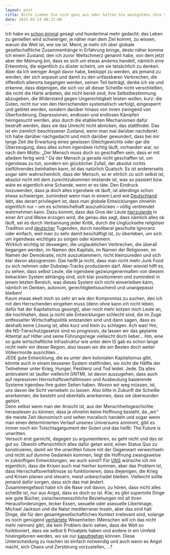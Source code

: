 ```yaml
---
layout: post
title: Bitte ziehen Sie sich ganz aus oder halten Sie wenigstens ihre Schambeinfuge in eine andere Richtung
date: 2015-05-13 08:37:00
---
```


Ich habe es [schon einmal](http://grillmoebel.github.io/2014/09/29/twentieth-post/) gesagt und hundertmal mehr gedacht: das Leben zu genießen wird schwieriger, je näher man dem Ziel kommt, zu wissen, warum die Welt ist, wie sie ist. Meint, je mehr ich über globale gesellschaftliche Zusammenhänge in Erfahrung bringe, desto näher komme ich einem Zustand, den ich zuvor Weltschmerz genannt habe, von dem jetzt aber der Meinung bin, dass es sich um etwas anderes handelt, nämlich eine Erkenntnis, die eigentlich zu düster scheint, um sie tatsächlich zu denken. Aber da ich weniger Angst davor habe, bekloppt zu werden, als jemand zu werden, der sich anpasst und damit zu den unfassbaren Verbrechen, die öffentlich allerorts begangen werden, seinen Teil beiträgt, denke ich sie und erkenne, dass diejenigen, die sich vor all dieser Scheiße nicht verschließen, die nicht die Härte anbeten, die nicht bereit sind, ihre Selbstbestimmung abzugeben, die Widerstand gegen Ungerechtigkeit leisten wollen, kurz: die Guten, nicht nur von den Herrschenden systematisch verfolgt, eingesperrt und getötet werden, sondern darüber hinaus von innen zwingend von Überforderung, Depressionen, endlosen und endlosen Kämpfen heimgesucht werden, also durch die etablierten Mechanismen dafür bestraft werden, dass sie das Unrecht nicht abnicken, das stattfindet. Das ist ein ziemlich beschissener Zustand, wenn man mal darüber nachdenkt. Ich habe darüber nachgedacht und mich darüber gewundert, dass bei mir lange Zeit die Erwartung eines gewissen Gleichgewichts oder gar die Überzeugung, dass alles schon irgendwie richtig läuft, vorhanden war, so nach dem Motto: „Der Mensch muss doch so geschaffen sein, dass er mit alledem fertig wird.“ Da der Mensch ja gerade nicht geschaffen ist, um irgendwas zu tun, sondern ein glücklicher Zufall, der absolut nichts zielführendes beinhalten kann, ist das natürlich Quatsch. Es ist andererseits sogar sehr wahrscheinlich, dass der Mensch, so er ehrlich zu sich selbst ist, absolut nicht mit dem zurechtzukommen imstande ist, was so passiert bzw. wäre es eigentlich eine Schande, wenn er es täte. Den Eindruck loszuwerden, dass ja doch alles irgendwie ok läuft, ist allerdings schon etwas schwieriger, zumindest wenn man in einem Land wie [Deutschland](http://grillmoebel.github.io/images/deutschland.jpg) lebt, das derart privilegiert ist, dass man globale Entwicklungen ohnehin eigentlich nur  – um es schmeichelhaft auszudrücken – völlig verblendet wahrnehmen kann. Dazu kommt, dass das Gros der Leute [hierzulande](http://grillmoebel.github.io/images/deutschland.jpg) in einer Art und Weise erzogen wird, die genau das sagt, dass nämlich alles ok läuft, sei es durch Verbannung jeder Kritik, durch die Unglücksehe religiöser Tradition und [deutscher](http://grillmoebel.github.io/images/deutschland.jpg) Tugenden, durch neoliberal geschulte Ignoranz oder einfach, weil man zu sehr damit beschäftigt ist, zu überleben, um sich um irgendwas wichtiges zu sorgen oder kümmern.<br>
Wirklich wichtig ist deswegen, die unglaublichen Verbrechen, die überall begangen werden, im Namen des Kapitals, im Namen der Religionen, im Namen der Demokratie, nicht auszuklammern, nicht kleinzureden und sich klar davon abzugrenzen. Das heißt ja nicht, dass man nicht mehr Junk Food zu sich nehmen oder Dubstep-Tracks produzieren darf. Aber wieviel hilft es, zu sehen, dass selbst Leute, die irgendwie gezwungenermaßen von diesem bekackten System abhängig sind, sich klar positionieren und zumindest in jenem letzten Bereich, was dieses System sich nicht einverleiben kann, nämlich im Denken, autonom, gerechtigkeitssuchend und unangepasst bleiben!<br>
Kaum etwas ekelt mich so sehr an wie den Kompromiss zu suchen, den ich mit den Herrschenden eingehen muss (denn ohne kann ich nicht leben, dafür hat der Kapitalismus gesorgt), aber noch mehr kotzen mich Leute an, die hochhalten, dass ja nicht alle Entwicklungen schlecht sind, die im Zuge entfesselter Wirtschaftspolitik entstanden sind und dann sagen, dass es deshalb keine Lösung ist, alles kurz und klein zu schlagen. Ach was! Hm, die NS-Tierschutzgesetze sind so progressiv, da lassen wir das geplante Attentat auf Hitler und seine Führungsriege vielleicht doch lieber... Hm, eine so gute wirtschaftliche Infrastruktur wie unter dem IS gab es schon lange nicht mehr ein dieser Region, also lassen wir die am Besten doch weiter Völkermorde ausrichten...<br>
JEDE gute Entwicklung, die es unter dem kolonialen Kapitalismus gibt, könnte auch in einem besseren System stattfinden, wo nicht die Hälfte der Teilnehmer unter Krieg, Hunger, Pestilenz und Tod leidet. Jede. Da alles ambivalent ist (außer vielleicht GNTM), ist davon auszugehen, dass auch auf repressiven Herrschaftsverhältnissen und Ausbeutung basierende Systeme irgendwo ihre guten Seiten haben. Wovon wir weg müssen, ist, uns davon die Sicht vernebeln zu lassen. Also bitte in Zukunft die Scheiße anerkennen, die besteht und ebenfalls anerkennen, dass sie überwunden gehört.<br>
Denn selbst wenn man der Ansicht ist, aus der Menschheitsgeschichte herauslesen zu können, dass ja ohnehin keine Hoffnung besteht, da „wir“ die meiste Zeit ökonomisch und selten moralisch handeln und sogar wenn man einen determinierten Verlauf unseres Universums annimmt, gibt es immer noch ein Totschlagargument der Guten und das heißt: The Future is unwritten. <br>
Versuch erst garnicht, dagegen zu argumentieren, es geht nicht und das ist gut so. Obwohl offensichtlich alles dafür getan wird, einen Status Quo zu konstruieren, damit wir the unwritten future mit der Gegenwart verwechseln und nicht auf dumme Gedanken kommen, liegt die Hoffnung zwangsweise in zukünftigen Entwicklungen, wo auch sonst? Für [UNS](http://grillmoebel.github.io/images/deutschland.jpg) wünsche ich mir eigentlich, dass die Krisen auch mal hierher kommen, aber das Problem ist, dass Herrschaftsverhältnisse so funktionieren, dass diejenigen, die Krieg und Krisen planen und steuern, meist unbeschadet bleiben. Vielleicht sollte jemand dafür sorgen, dass sich das mal ändert.<br>
Zusammengefasst habe ich die Nase voll davon, zu hören, dass nicht alles scheiße ist, nur aus Angst, dass es doch so ist. Klar, es gibt supertolle Dinge wie gute Bücher, zwischenmenschliche Beziehungen mit all ihren Herausforderungen, lecker Essen, sexuelle oder asexuelle Libertinage, Michael Jackson und die Natur mediterraner Inseln, aber das sind halt Dinge, die für den gesamtgesellschaftlichen Kontext irrelevant sind, solange es noch genügend [verhärtete](https://www.youtube.com/watch?v=db7GIEbZOIE) Wesenheiten (Menschen will ich das nicht mehr nennen) gibt, die kein Problem darin sehen, dass die Welt so funktioniert, dass sie selbst 6 Privatjets haben und andere in ein Umfeld hineingeboren werden, wo sie nur [kaputtgehen](https://www.youtube.com/watch?v=S_cLZpmhU_Q) können. Diese Unterscheidung zu machen ist einfach notwendig und auch wenn es Angst macht, sich Chaos und Zerstörung vorzustellen, …?

